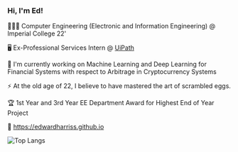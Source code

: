 ### Hi, I'm Ed!

👨🏽‍🎓 Computer Engineering (Electronic and Information Engineering) @ Imperial College 22'

🖥️ Ex-Professional Services Intern @ [UiPath](https://www.uipath.com)

🔭 I'm currently working on Machine Learning and Deep Learning for Financial Systems with respect to Arbitrage in Cryptocurrency Systems

⚡ At the old age of 22, I believe to have mastered the art of scrambled eggs.

🏆 1st Year and 3rd Year EE Department Award for Highest End of Year Project

🔗 https://edwardharriss.github.io



![Top Langs](https://github-readme-stats.vercel.app/api/top-langs/?username=edwardharriss&layout=compact&langs_count=8) 

<!--
**EdwardHarriss/EdwardHarriss** is a ✨ _special_ ✨ repository because its `README.md` (this file) appears on your GitHub profile.

Here are some ideas to get you started:

- 🔭 I’m currently working on ...
- 🌱 I’m currently learning ...
- 👯 I’m looking to collaborate on ...
- 🤔 I’m looking for help with ...
- 💬 Ask me about ...
- 📫 How to reach me: ...
- 😄 Pronouns: ...
- ⚡ Fun fact: ...
-->
